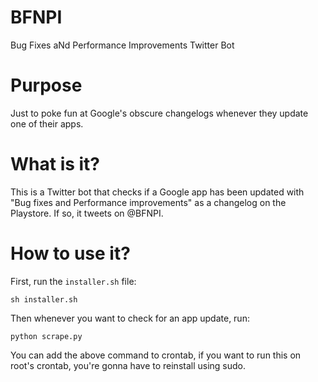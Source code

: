 # BFNPI
 Bug Fixes aNd Performance Improvements Twitter Bot

# Purpose
Just to poke fun at Google's obscure changelogs whenever they update one of their apps.

# What is it?

This is a Twitter bot that checks if a Google app has been updated with "Bug fixes and Performance improvements" as a changelog on the Playstore. If so, it tweets on @BFNPI.

# How to use it?

First, run the `installer.sh` file:
```
sh installer.sh
```

Then whenever you want to check for an app update, run:
```
python scrape.py
```

You can add the above command to crontab, if you want to run this on root's crontab, you're gonna have to reinstall using sudo.

